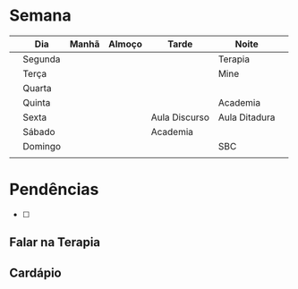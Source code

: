 # Semana
|     | **Dia** | Manhã | Almoço | Tarde         | Noite         |     |
| --- | ------- | ----- | ------ | ------------- | ------------- | --- |
|     | Segunda |       |        |               | Terapia       |     |
|     | Terça   |       |        |               | Mine          |     |
|     | Quarta  |       |        |               |               |     |
|     | Quinta  |       |        |               | Academia      |     |
|     | Sexta   |       |        | Aula Discurso | Aula Ditadura |     |
|     | Sábado  |       |        | Academia      |               |     |
|     | Domingo |       |        |               | SBC           |     |
|     |         |       |        |               |               |     |

# Pendências
- [ ] 

## Falar na Terapia

## Cardápio

